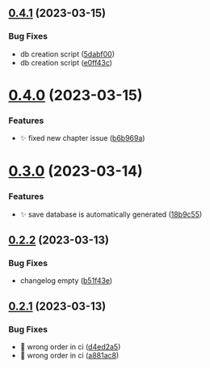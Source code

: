 ## [0.4.1](https://github.com/Wivik/pyp-boy/compare/v0.4.0...v0.4.1) (2023-03-15)


### Bug Fixes

* db creation script ([5dabf00](https://github.com/Wivik/pyp-boy/commit/5dabf00e9b3ac5f96b5b6947dcab51fafa64004e))
* db creation script ([e0ff43c](https://github.com/Wivik/pyp-boy/commit/e0ff43cb8f9ad5c1cac9df63478574ef2448703c))



# [0.4.0](https://github.com/Wivik/pyp-boy/compare/v0.3.0...v0.4.0) (2023-03-15)


### Features

* :sparkles: fixed new chapter issue ([b6b969a](https://github.com/Wivik/pyp-boy/commit/b6b969ae874f2f99b964b496c58c1334bc017ba9))



# [0.3.0](https://github.com/Wivik/pyp-boy/compare/v0.2.2...v0.3.0) (2023-03-14)


### Features

* :sparkles: save database is automatically generated ([18b9c55](https://github.com/Wivik/pyp-boy/commit/18b9c55f815a011551afcf8c8a8d4bf6aec78370))



## [0.2.2](https://github.com/Wivik/pyp-boy/compare/v0.2.1...v0.2.2) (2023-03-13)


### Bug Fixes

* changelog empty ([b51f43e](https://github.com/Wivik/pyp-boy/commit/b51f43e355d90608d00ff14bfaeae6b816b87ce2))



## [0.2.1](https://github.com/Wivik/pyp-boy/compare/v0.2.0...v0.2.1) (2023-03-13)


### Bug Fixes

* :construction_worker: wrong order in ci ([d4ed2a5](https://github.com/Wivik/pyp-boy/commit/d4ed2a5db3fab2352e75fd54fbe2f19d25705bc1))
* :construction_worker: wrong order in ci ([a881ac8](https://github.com/Wivik/pyp-boy/commit/a881ac85d303a047608bba586e603e262160bb4b))



